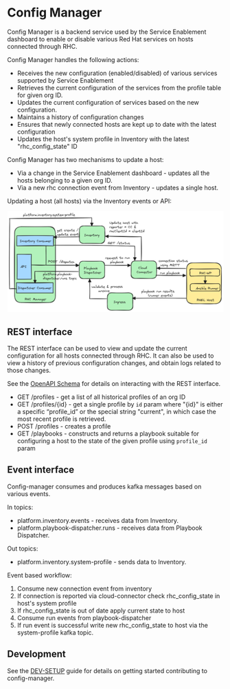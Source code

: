 # Config Manager

Config Manager is a backend service used by the Service Enablement dashboard to enable or disable various Red Hat services on hosts connected through RHC.

Config Manager handles the following actions:

- Receives the new configuration (enabled/disabled) of various services supported by Service Enablement 
- Retrieves the current configuration of the services from the profile table for given org ID.
- Updates the current configuration of services based on the new configuration.
- Maintains a history of configuration changes
- Ensures that newly connected hosts are kept up to date with the latest configuration
- Updates the host's system profile in Inventory with the latest "rhc_config_state" ID

Config Manager has two mechanisms to update a host:

- Via a change in the Service Enablement dashboard - updates all the hosts belonging to a given org ID.
- Via a new rhc connection event from Inventory - updates a single host.

Updating a host (all hosts) via the Inventory events or API:

![Sequence diagram](./docs/CM.png)

## REST interface

The REST interface can be used to view and update the current configuration for all hosts connected through RHC. It can also be used to view a history of previous configuration changes, and obtain logs related to those changes. 

See the [OpenAPI Schema](./internal/http/v2/openapi.json) for details on interacting with the REST interface.

- GET /profiles       - get a list of all historical profiles of an org ID
- GET /profiles/{id} - get a single profile by `id` param where "{id}" is either a specific “profile_id” or the special string "current", in which case the most recent profile is retrieved.
- POST /profiles     - creates a profile
- GET /playbooks   - constructs and returns a playbook suitable for configuring a host to the state of the given profile using `profile_id` param


## Event interface

Config-manager consumes and produces kafka messages based on various events.

In topics:
- platform.inventory.events - receives data from Inventory.
- platform.playbook-dispatcher.runs -  receives data from Playbook Dispatcher.

Out topics:
- platform.inventory.system-profile - sends data to Inventory.

Event based workflow:
1. Consume new connection event from inventory
2. If connection is reported via cloud-connector check rhc_config_state in host's system profile
3. If rhc_config_state is out of date apply current state to host
4. Consume run events from playbook-dispatcher
5. If run event is successful write new rhc_config_state to host via the system-profile kafka topic.

## Development

See the
[DEV-SETUP](./docs/dev-setup.md)
guide for details on getting started contributing to config-manager.
